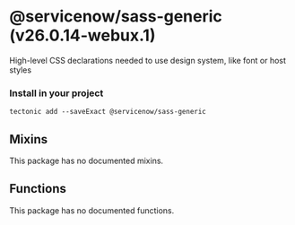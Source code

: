 # @servicenow/sass-generic (v26.0.14-webux.1)

High-level CSS declarations needed to use design system, like font or host styles

### Install in your project

```
tectonic add --saveExact @servicenow/sass-generic
```

## Mixins

This package has no documented mixins.

## Functions

This package has no documented functions.
